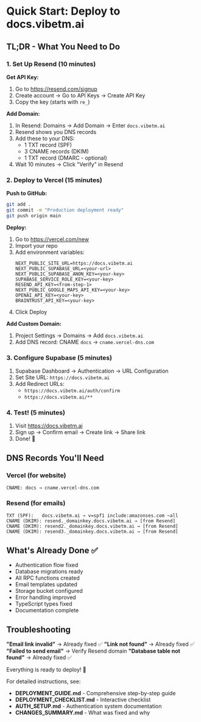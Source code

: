 # Quick Start: Deploy to docs.vibetm.ai

## TL;DR - What You Need to Do

### 1. Set Up Resend (10 minutes)

**Get API Key:**

1. Go to https://resend.com/signup
2. Create account → Go to API Keys → Create API Key
3. Copy the key (starts with `re_`)

**Add Domain:**

1. In Resend: Domains → Add Domain → Enter `docs.vibetm.ai`
2. Resend shows you DNS records
3. Add these to your DNS:
   - 1 TXT record (SPF)
   - 3 CNAME records (DKIM)
   - 1 TXT record (DMARC - optional)
4. Wait 10 minutes → Click "Verify" in Resend

### 2. Deploy to Vercel (15 minutes)

**Push to GitHub:**

```bash
git add .
git commit -m "Production deployment ready"
git push origin main
```

**Deploy:**

1. Go to https://vercel.com/new
2. Import your repo
3. Add environment variables:
   ```
   NEXT_PUBLIC_SITE_URL=https://docs.vibetm.ai
   NEXT_PUBLIC_SUPABASE_URL=<your-url>
   NEXT_PUBLIC_SUPABASE_ANON_KEY=<your-key>
   SUPABASE_SERVICE_ROLE_KEY=<your-key>
   RESEND_API_KEY=<from-step-1>
   NEXT_PUBLIC_GOOGLE_MAPS_API_KEY=<your-key>
   OPENAI_API_KEY=<your-key>
   BRAINTRUST_API_KEY=<your-key>
   ```
4. Click Deploy

**Add Custom Domain:**

1. Project Settings → Domains → Add `docs.vibetm.ai`
2. Add DNS record: CNAME `docs` → `cname.vercel-dns.com`

### 3. Configure Supabase (5 minutes)

1. Supabase Dashboard → Authentication → URL Configuration
2. Set Site URL: `https://docs.vibetm.ai`
3. Add Redirect URLs:
   - `https://docs.vibetm.ai/auth/confirm`
   - `https://docs.vibetm.ai/**`

### 4. Test! (5 minutes)

1. Visit https://docs.vibetm.ai
2. Sign up → Confirm email → Create link → Share link
3. Done! 🎉

## DNS Records You'll Need

### Vercel (for website)

```
CNAME: docs → cname.vercel-dns.com
```

### Resend (for emails)

```
TXT (SPF):   docs.vibetm.ai → v=spf1 include:amazonses.com ~all
CNAME (DKIM): resend._domainkey.docs.vibetm.ai → [from Resend]
CNAME (DKIM): resend2._domainkey.docs.vibetm.ai → [from Resend]
CNAME (DKIM): resend3._domainkey.docs.vibetm.ai → [from Resend]
```

## What's Already Done ✅

- Authentication flow fixed
- Database migrations ready
- All RPC functions created
- Email templates updated
- Storage bucket configured
- Error handling improved
- TypeScript types fixed
- Documentation complete

## Troubleshooting

**"Email link invalid"** → Already fixed ✅
**"Link not found"** → Already fixed ✅
**"Failed to send email"** → Verify Resend domain
**"Database table not found"** → Already fixed ✅

Everything is ready to deploy! 🚀

For detailed instructions, see:

- **DEPLOYMENT_GUIDE.md** - Comprehensive step-by-step guide
- **DEPLOYMENT_CHECKLIST.md** - Interactive checklist
- **AUTH_SETUP.md** - Authentication system documentation
- **CHANGES_SUMMARY.md** - What was fixed and why
